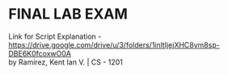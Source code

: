 # FINAL LAB EXAM
Link for Script Explanation - https://drive.google.com/drive/u/3/folders/1inltIjejXHC8ym8sp-DBE6K0fcoxwO0A <br />
by Ramirez, Kent Ian V. | CS - 1201

